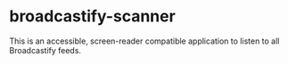 # broadcastify-scanner
This is an accessible, screen-reader compatible application to listen to all Broadcastify feeds. 

